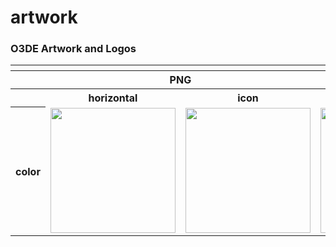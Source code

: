 # artwork


### O3DE Artwork and Logos


<table>
    <tr>
    	<th colspan="5"></th>
    </tr>
    <tr>
        <th></th>
        <th colspan="2">PNG</th>
        <th colspan="2">SVG</th>
    </tr>
    <tr>
        <th></th>
        <th>horizontal</th>
        <th>icon</th>
        <th>horizontal</th>
        <th>icon</th>
    </tr>
    <tr>
        <th>color</th>
        <td><img src="O3DE/Color/O3DE-Logo-Color.png" width="200"></td>
        <td><img src="O3DE/Color/O3DE-Icon-Color.png" width="200"></td>
        <td><img src="O3DE/Color/O3DE-Logo-Color.png" width="200"></td>
        <td><img src="O3DE/Color/O3DE-Icon-Color.png" width="200"></td>
    </tr>
</table>
